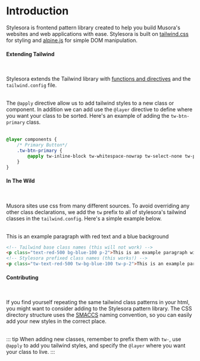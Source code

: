 # Introduction

Stylesora is frontend pattern library created to help you build Musora's websites and web applications with ease.
Stylesora is built on [tailwind.css](https://tailwindcss.com/docs) for styling and [alpine.js](https://github.com/alpinejs/alpine/) for simple DOM manipulation.  

#### Extending Tailwind
<br>

Stylesora extends the Tailwind library with [functions and directives](https://tailwindcss.com/docs/functions-and-directives) and the `tailwind.config` file. 
<br><br>

The `@apply` directive allow us to add tailwind styles to a new class or component. In addition we can add use the `@layer` directive to define where you want your class to be sorted. Here's an example of adding the `tw-btn-primary` class. 
<br><br>

```scss
@layer components {
    /* Primary Button*/
    .tw-btn-primary {
        @apply tw-inline-block tw-whitespace-nowrap tw-select-none tw-py-2 tw-px-4 tw-rounded-full tw-border-2 tw-border-transparent tw-font-roboto-condensed tw-font-bold tw-uppercase tw-cursor-pointer tw-transition tw-text-white hover:tw-bg-gray-100 active:tw-bg-current active:tw-text-white visited:tw-text-white hover:tw-no-underline;
    }
}
```

#### In The Wild
<br>

Musora sites use css from many different sources. To avoid overriding any other class declarations, we add the `tw` prefix to all of stylesora's tailwind classes in the `tailwind.config`. Here's a simple example below.
<br><br>

<p class="tw-text-red-500 tw-bg-blue-100 tw-p-2">This is an example paragraph with red text and a blue background</p>

```html
<!-- Tailwind base class names (this will not work) -->
<p class="text-red-500 bg-blue-100 p-2">This is an example paragraph with red text and a blue background</p>
<!-- Stylesora prefixed class names (this works!) -->
<p class="tw-text-red-500 tw-bg-blue-100 tw-p-2">This is an example paragraph with red text and a blue background</p>
```
#### Contributing
<br>

If you find yourself repeating the same tailwind class patterns in your html, you might want to consider adding to the 
Stylesora pattern library. The CSS directory structure uses the [SMACCS](http://smacss.com/) naming convention, so you can easily add your new
styles in the correct place.
<br><br>

::: tip
When adding new classes, remember to prefix them with `tw-`, use `@apply` to add you tailwind styles, and specify the `@layer` where
you want your class to live.
:::